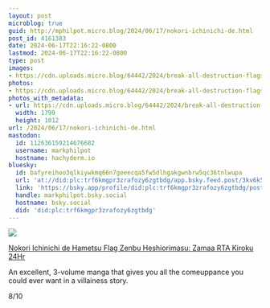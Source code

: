 ```yaml
---
layout: post
microblog: true
guid: http://mphilpot.micro.blog/2024/06/17/nokori-ichinichi-de.html
post_id: 4161383
date: 2024-06-17T22:16:22-0800
lastmod: 2024-06-17T22:16:22-0800
type: post
images:
- https://cdn.uploads.micro.blog/64442/2024/break-all-destruction-flags.jpg
photos:
- https://cdn.uploads.micro.blog/64442/2024/break-all-destruction-flags.jpg
photos_with_metadata:
- url: https://cdn.uploads.micro.blog/64442/2024/break-all-destruction-flags.jpg
  width: 1799
  height: 1012
url: /2024/06/17/nokori-ichinichi-de.html
mastodon:
  id: 112636159214676682
  username: markphilpot
  hostname: hachyderm.io
bluesky:
  id: bafyreihoo3qlkiywkmq66n7geeecqa5fw5dlhgakgwnbrw5qc36tnlwupa
  url: 'at://did:plc:trf6kmgpr3zrafozy6zgtbdg/app.bsky.feed.post/3kv6k54m2d62h'
  link: 'https://bsky.app/profile/did:plc:trf6kmgpr3zrafozy6zgtbdg/post/3kv6k54m2d62h'
  handle: markphilpot.bsky.social
  hostname: bsky.social
  did: 'did:plc:trf6kmgpr3zrafozy6zgtbdg'
---
```

![](https://micro.markphilpot.com/uploads/2024/break-all-destruction-flags.jpg)

[Nokori Ichinichi de Hametsu Flag Zenbu Heshiorimasu: Zamaa RTA Kiroku 24Hr](https://anilist.co/manga/155855/Nokori-Ichinichi-de-Hametsu-Flag-Zenbu-Heshiorimasu-Zamaa-RTA-Kiroku-24Hr/)

An excellent, 3-volume manga that gives you all the comeuppance you could ever want in a villainess story.

8/10

